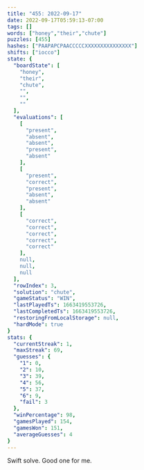 ```yaml
---
title: "455: 2022-09-17"
date: 2022-09-17T05:59:13-07:00
tags: []
words: ["honey","their","chute"]
puzzles: [455]
hashes: ["PAAPAPCPAACCCCCXXXXXXXXXXXXXXX"]
shifts: ["iocco"]
state: {
  "boardState": [
    "honey",
    "their",
    "chute",
    "",
    "",
    ""
  ],
  "evaluations": [
    [
      "present",
      "absent",
      "absent",
      "present",
      "absent"
    ],
    [
      "present",
      "correct",
      "present",
      "absent",
      "absent"
    ],
    [
      "correct",
      "correct",
      "correct",
      "correct",
      "correct"
    ],
    null,
    null,
    null
  ],
  "rowIndex": 3,
  "solution": "chute",
  "gameStatus": "WIN",
  "lastPlayedTs": 1663419553726,
  "lastCompletedTs": 1663419553726,
  "restoringFromLocalStorage": null,
  "hardMode": true
}
stats: {
  "currentStreak": 1,
  "maxStreak": 69,
  "guesses": {
    "1": 0,
    "2": 10,
    "3": 39,
    "4": 56,
    "5": 37,
    "6": 9,
    "fail": 3
  },
  "winPercentage": 98,
  "gamesPlayed": 154,
  "gamesWon": 151,
  "averageGuesses": 4
}
---
```


<!-- more -->
Swift solve. Good one for me.
